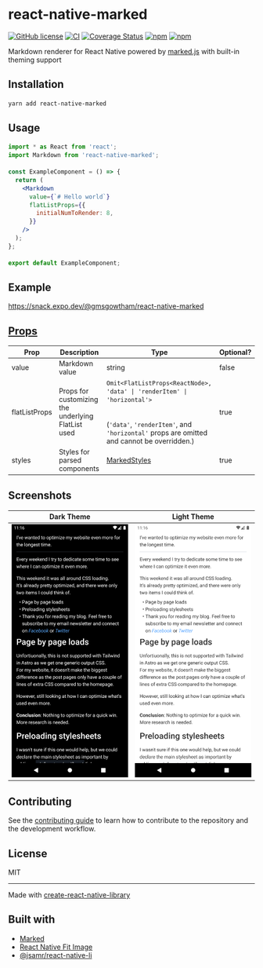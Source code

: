 # react-native-marked

[![GitHub license](https://img.shields.io/github/license/gmsgowtham/react-native-marked)](https://github.com/gmsgowtham/react-native-marked/blob/main/LICENSE)
[![CI](https://github.com/gmsgowtham/react-native-marked/actions/workflows/build.yml/badge.svg)](https://github.com/gmsgowtham/react-native-marked/actions/workflows/build.yml)
[![Coverage Status](https://coveralls.io/repos/github/gmsgowtham/react-native-marked/badge.svg?branch=main)](https://coveralls.io/github/gmsgowtham/react-native-marked?branch=main)
[![npm](https://img.shields.io/npm/v/react-native-marked)](https://www.npmjs.com/package/react-native-marked)
[![npm](https://img.shields.io/npm/dw/react-native-marked)](https://www.npmjs.com/package/react-native-marked)

Markdown renderer for React Native powered by [marked.js](https://marked.js.org/) with built-in theming support

## Installation

```sh
yarn add react-native-marked
```

## Usage

```jsx
import * as React from 'react';
import Markdown from 'react-native-marked';

const ExampleComponent = () => {
  return (
    <Markdown
      value={`# Hello world`}
      flatListProps={{
        initialNumToRender: 8,
      }}
    />
  );
};

export default ExampleComponent;
```

## Example

https://snack.expo.dev/@gmsgowtham/react-native-marked

## [Props](https://github.com/gmsgowtham/react-native-marked/blob/4ef070931b7d309a7490c41e45129e12525d12d9/src/lib/types.ts#L18)

| Prop          | Description                                        | Type                                                                                                                                                                           | Optional? |
| ------------- | -------------------------------------------------- | ------------------------------------------------------------------------------------------------------------------------------------------------------------------------------ | --------- |
| value         | Markdown value                                     | string                                                                                                                                                                         | false     |
| flatListProps | Props for customizing the underlying FlatList used | `Omit<FlatListProps<ReactNode>, 'data' \| 'renderItem' \| 'horizontal'>`<br><br><br>(`'data'`, `'renderItem'`, and `'horizontal'` props are omitted and cannot be overridden.) | true      |
| styles        | Styles for parsed components                       | [MarkedStyles](https://github.com/gmsgowtham/react-native-marked/blob/4ef070931b7d309a7490c41e45129e12525d12d9/src/theme/types.ts#L3)                                          | true      |

## Screenshots

|                              Dark Theme                               |                               Light Theme                               |
| :-------------------------------------------------------------------: | :---------------------------------------------------------------------: |
| ![Dark theme](assets/Screenshot_1662875200.png?raw=true 'Dark Theme') | ![Light theme](assets/Screenshot_1662875206.png?raw=true 'Light Theme') |

## Contributing

See the [contributing guide](CONTRIBUTING.md) to learn how to contribute to the repository and the development workflow.

## License

MIT

---

Made with [create-react-native-library](https://github.com/callstack/react-native-builder-bob)

## Built with

- [Marked](https://marked.js.org/)
- [React Native Fit Image](https://github.com/huiseoul/react-native-fit-image)
- [@jsamr/react-native-li](https://github.com/jsamr/react-native-li)
